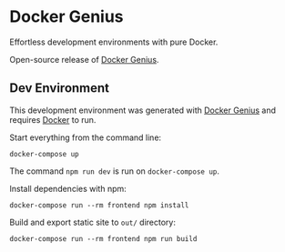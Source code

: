 # Docker Genius

Effortless development environments with pure Docker.

Open-source release of [Docker Genius](https://dockergenius.com).

## Dev Environment

This development environment was generated with [Docker Genius](https://dockergenius.com) and requires [Docker](https://www.docker.com) to run.

Start everything from the command line:

```
docker-compose up
```

The command `npm run dev` is run on `docker-compose up`.

Install dependencies with npm:

```
docker-compose run --rm frontend npm install
```

Build and export static site to `out/` directory:

```
docker-compose run --rm frontend npm run build
```

